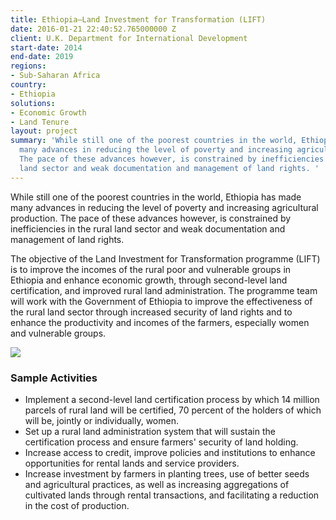 ```yaml
---
title: Ethiopia—Land Investment for Transformation (LIFT)
date: 2016-01-21 22:40:52.765000000 Z
client: U.K. Department for International Development
start-date: 2014
end-date: 2019
regions:
- Sub-Saharan Africa
country:
- Ethiopia
solutions:
- Economic Growth
- Land Tenure
layout: project
summary: 'While still one of the poorest countries in the world, Ethiopia has made
  many advances in reducing the level of poverty and increasing agricultural production.
  The pace of these advances however, is constrained by inefficiencies in the rural
  land sector and weak documentation and management of land rights. '
---
```


While still one of the poorest countries in the world, Ethiopia has made many advances in reducing the level of poverty and increasing agricultural production. The pace of these advances however, is constrained by inefficiencies in the rural land sector and weak documentation and management of land rights.

The objective of the Land Investment for Transformation programme (LIFT) is to improve the incomes of the rural poor and vulnerable groups in Ethiopia and enhance economic growth, through second-level land certification, and improved rural land administration. The programme team will work with the Government of Ethiopia to improve the effectiveness of the rural land sector through increased security of land rights and to enhance the productivity and incomes of the farmers, especially women and vulnerable groups.

![][1]

###  Sample Activities

* Implement a second-level land certification process by which 14 million parcels of rural land will be certified, 70 percent of the holders of which will be, jointly or individually, women.
* Set up a rural land administration system that will sustain the certification process and ensure farmers' security of land holding.
* Increase access to credit, improve policies and institutions to enhance opportunities for rental lands and service providers.
* Increase investment by farmers in planting trees, use of better seeds and agricultural practices, as well as increasing aggregations of cultivated lands through rental transactions, and facilitating a reduction in the cost of production.


[1]: /assets/images/projects/Liftnew.jpg
